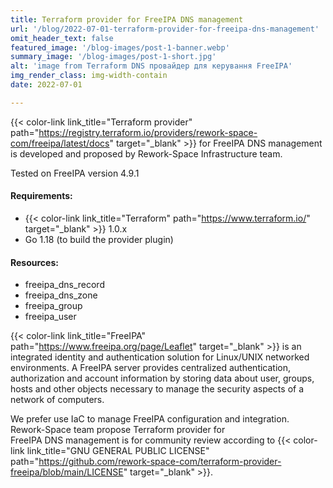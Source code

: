 ```yaml
---
title: Terraform provider for FreeIPA DNS management
url: '/blog/2022-07-01-terraform-provider-for-freeipa-dns-management'
omit_header_text: false
featured_image: '/blog-images/post-1-banner.webp'
summary_image: '/blog-images/post-1-short.jpg'
alt: 'image from Terraform DNS провайдер для керування FreeIPA'
img_render_class: img-width-contain
date: 2022-07-01

---
```


{{< color-link link_title="Terraform provider" path="https://registry.terraform.io/providers/rework-space-com/freeipa/latest/docs" target="_blank" >}}
for  FreeIPA DNS management is developed and proposed by Rework-Space Infrastructure team. 

Tested on FreeIPA version 4.9.1

#### Requirements:
- {{< color-link link_title="Terraform" path="https://www.terraform.io/" target="_blank" >}} 1.0.x
- Go 1.18 (to build the provider plugin)

#### Resources:
- freeipa_dns_record
- freeipa_dns_zone
- freeipa_group
- freeipa_user

{{< color-link link_title="FreeIPA" path="https://www.freeipa.org/page/Leaflet" target="_blank" >}}
is an integrated identity and authentication solution for Linux/UNIX 
networked environments. A FreeIPA server provides centralized authentication, authorization and account information by 
storing data about user, groups, hosts and other objects necessary to manage the security aspects of a network of 
computers.

We prefer use IaC to manage FreeIPA configuration and integration. Rework-Space team  propose Terraform provider  for  
FreeIPA DNS management is for community review according to
{{< color-link link_title="GNU GENERAL PUBLIC LICENSE" path="https://github.com/rework-space-com/terraform-provider-freeipa/blob/main/LICENSE" target="_blank" >}}.
